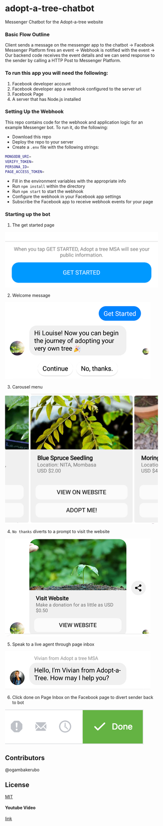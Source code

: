 # adopt-a-tree-chatbot
Messenger Chatbot for the Adopt-a-tree website

### Basic Flow Outline
Client sends a message on the messenger app to the chatbot →
Facebook Messenger Platform fires an event →
Webhook is notified with the event →
Our backend code receives the event details and we can send response to the sender by calling a HTTP Post to Messenger Platform.

### To run this app you will need the following:

1. Facebook developer account
2. Facebook developer app a webhook configured to the server url
3. Facebook Page
4. A server that has Node.js installed

### Setting Up the Webhook
This repo contains code for the webhook and application logic for an example Messenger bot. To run it, do the following:

- Download this repo
- Deploy the repo to your server
- Create a `.env` file with the following strings:

```bash
MONGODB_URI=
VERIFY_TOKEN=
PERSONA_ID=
PAGE_ACCESS_TOKEN=
```

- Fill in the environment variables with the appropriate info
- Run `npm install` within the directory
- Run `npm start` to start the webhook
- Configure the webhook in your Facebook app settings
- Subscribe the Facebook app to receive webhook events for your page

### Starting up the bot
1. The get started page

![Alt text](images/65418013_375678703306083_7224173466189037568_n.png)

2. Welcome message

![Alt text](images/64957233_391524055040997_4572322183598047232_n.png)

3. Carousel menu

![Alt text](images/66109575_378249679483842_6692281516501762048_n.png)

4. `No thanks` diverts to a prompt to visit the website

![Alt text](images/65517000_429667014297158_4027181453803520000_n.png)

5. Speak to a live agent through page inbox

![Alt text](images/65768934_2462632730423490_5742930964825243648_n.png)

6. Click done on Page Inbox on the Facebook page to divert sender back to bot

![Alt text](images/done.png)

## Contributors
@ogambakerubo

## License
[MIT](https://choosealicense.com/licenses/mit/)

#### Youtube Video
[link](https://youtu.be/Y3DTvBaDr0c)
